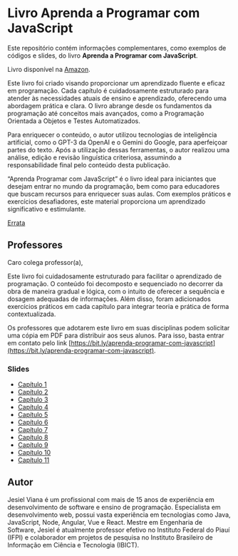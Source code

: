 # Livro Aprenda a Programar com JavaScript

Este repositório contém informações complementares, como  exemplos de códigos e slides,  do livro **Aprenda a Programar com JavaScript**.

Livro disponível na [Amazon](https://www.amazon.com.br/dp/B0D522X242/).

Este livro foi criado visando proporcionar um aprendizado fluente e eficaz em programação. Cada capítulo é cuidadosamente estruturado para atender às necessidades atuais de ensino e aprendizado, oferecendo uma abordagem prática e clara. O livro abrange desde os fundamentos da programação até conceitos mais avançados, como a Programação Orientada a Objetos e Testes Automatizados.

Para enriquecer o conteúdo, o autor utilizou tecnologias de inteligência artificial, como o GPT-3 da OpenAI e o Gemini do Google, para aperfeiçoar partes do texto. Após a utilização dessas ferramentas, o autor realizou uma análise, edição e revisão linguística criteriosa, assumindo a responsabilidade final pelo conteúdo desta publicação.

“Aprenda Programar com JavaScript” é o livro ideal para iniciantes que desejam entrar no mundo da programação, bem como para educadores que buscam recursos para enriquecer suas aulas. Com exemplos práticos e exercícios desafiadores, este material proporciona um aprendizado significativo e estimulante.

[Errata](/errata.md)

## Professores

Caro colega professor(a),

Este livro foi cuidadosamente estruturado para facilitar o aprendizado de programação. O conteúdo foi decomposto e sequenciado no decorrer da obra de maneira gradual e lógica, com o intuito de oferecer a sequência e dosagem adequadas de informações. Além disso, foram adicionados exercícios práticos em cada capítulo para integrar teoria e prática de forma contextualizada.

Os professores que adotarem este livro em suas disciplinas podem solicitar uma cópia em PDF para distribuir aos seus alunos. Para isso, basta entrar em contato pelo link [https://bit.ly/aprenda-programar-com-javascript](https://bit.ly/aprenda-programar-com-javascript).

### Slides
- [Capítulo 1](https://docs.google.com/presentation/d/1RRLFaArMJa62LBraM-ZUyOT4HU5xG4eTpg03YMo1Ia8/edit?usp=drive_link)
- [Capítulo 2](https://docs.google.com/presentation/d/1_Us35zbbZRoQHWE5OxuCmc4STTSejSogInXq0tMzW5s/edit?usp=drive_link)
- [Capítulo 3](https://docs.google.com/presentation/d/1xHkEizsCESxGx3sKIqECzZ-rRsl8Yp4fDkOcUPs1zyY/edit?usp=drive_link)
- [Capítulo 4](https://docs.google.com/presentation/d/1ylIcv_saYAbZjGNEWGPyf3qu4fW6fhgmXmewonpyUMs/edit?usp=drive_link)
- [Capítulo 5](https://docs.google.com/presentation/d/1CuTrVC6Tq2LRTWlxaX2bn62seULqVsP-OY1eWl4Oblg/edit?usp=drive_link)
- [Capítulo 6](https://docs.google.com/presentation/d/167h6YKhAxvhUkzpTAB1RZp2m9ibZULQzc1qTGJHpi5M/edit?usp=drive_link)
- [Capítulo 7](https://docs.google.com/presentation/d/18N_QWF5XuHXNq-I1q7_FrGbSFfT1NdRoozBwvRrSO2Y/edit?usp=sharing)
- [Capítulo 8](https://docs.google.com/presentation/d/1E2b-gZTmmXpqomm02Q3TiD_ZnbnT8npPg7_bqigi1rA/edit?usp=sharing)
- [Capítulo 9](https://docs.google.com/presentation/d/1zb1O4xZODgbmJk8JHQ7YLjdUtYIfu0NZ-SkaEvwiBlU/edit?usp=sharing)
- [Capítulo 10](https://docs.google.com/presentation/d/1b4U4gWzBoDnUufXwenrjdR2tlY74AvGktxL0PEAdEQ8/edit?usp=sharing)
- [Capítulo 11](https://docs.google.com/presentation/d/1d-jp9i2wZVM_ZWdhirqsF2jHEZQttGbQAigigXnqqdY/edit?usp=sharing)

## Autor

Jesiel Viana é um profissional com mais de 15 anos de experiência em desenvolvimento de software e ensino de programação. Especialista em desenvolvimento web, possui vasta experiência em tecnologias como Java, JavaScript, Node, Angular, Vue e React. Mestre em Engenharia de Software, Jesiel é atualmente professor efetivo no Instituto Federal do Piauí (IFPI) e colaborador em projetos de pesquisa no Instituto Brasileiro de Informação em Ciência e Tecnologia (IBICT).
